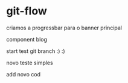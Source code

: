 # git-flow

criamos a progressbar para o banner principal

component blog

start test git branch :) :)

novo teste simples

add novo cod
